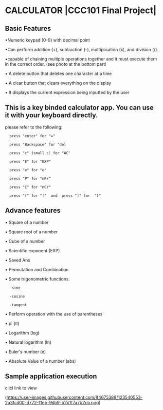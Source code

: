 # CALCULATOR |CCC101 Final Project|

## Basic Features

•Numeric keypad (0-9) with decimal point

•Can perform addition (+), subtraction (-), multiplication (x), and division (/).

•capable of chaining multiple operations together and it must execute them in the correct order. (see photo at the bottom part)
   
• A delete button that deletes one character at a time

• A clear button that clears everything on the display

• It displays the current expression being inputted by the user

## This is a key binded calculator app. You can use it with your keyboard directly.

please refer to the following:
   
      press "enter" for "="
      
      press "Backspace" for "del
      
      press "c" (small c) for "AC"
      
      press "E" for "EXP"
      
      press "e" for "e"
      
      press "P" for "nPr"
      
      press "C" for "nCr"
      
      press "(" for "("  and  press ")" for  ")"
   


## Advance features

• Square of a number

• Square root of a number

• Cube of a number

• Scientific exponent (EXP)

• Saved Ans

• Permutation and Combination

• Some trigonometric functions.

      -sine
   
      -cosine
   
      -tangent

• Perform operation with the use of parentheses

• pi (π)

• Logarithm (log)

• Natural logarithm (ln)

• Euler's number (e)

• Absolute Value of a number (abs)

## Sample application execution

clicl link to view

(https://user-images.githubusercontent.com/84675388/123540553-2a3fcd00-d772-11eb-9db9-b2d1f7a7b2cb.png)



